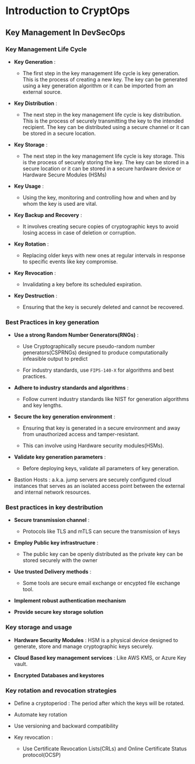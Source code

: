 # Introduction to CryptOps

## Key Management In DevSecOps

### Key Management Life Cycle

- __Key Generation__ :

    - The first step in the key management life cycle is key generation. This is the process of creating a new key. The key can be generated using a key generation algorithm or it can be imported from an external source.

- __Key Distribution__ :
    
    - The next step in the key management life cycle is key distribution. This is the process of securely transmitting the key to the intended recipient. The key can be distributed using a secure channel or it can be stored in a secure location.

- __Key Storage__ :

    - The next step in the key management life cycle is key storage. This is the process of securely storing the key. The key can be stored in a secure location or it can be stored in a secure hardware device or Hardware Secure Modules (HSMs)

- __Key Usage__ :

    - Using the key, monitoring and controlling how and when and by whom the key is used are vital.

- __Key Backup and Recovery__ :

    - It involves creating secure copies of cryptographic keys to avoid losing access in case of deletion or corruption.

- __Key Rotation__ :

    - Replacing older keys with new ones at regular intervals in response to specific events like key compromise.

- __Key Revocation__ :

    - Invalidating a key before its scheduled expiration.

- __Key Destruction__ :

    - Ensuring that the key is securely deleted and cannot be recovered.


### Best Practices in key generation

- __Use a strong Random Number Generators(RNGs)__ : 

    - Use Cryptographically secure pseudo-random number generators(CSPRNGs) designed  to produce computationally infeasible output to predict

    - For industry standards, use `FIPS-140-X` for algorithms and best practices.

- __Adhere to industry standards and algorithms__ :

    - Follow current industry standards like NIST for generation algorithms and key lengths.

- __Secure the key generation environment__ : 

    - Ensuring that key is generated in a secure environment and away from unauthorized access and tamper-resistant.

    - This can involve using Hardware security modules(HSMs).

- __Validate key generation parameters__ :

    - Before deploying keys, validate all parameters of key generation. 

- Bastion Hosts : a.k.a. jump servers are securely configured cloud instances that serves as an isolated access point between the external and internal network resources.


### Best practices in key destribution

- __Secure transmission channel__ :

    - Protocols like TLS and mTLS can secure the transmission of keys

- __Employ Public key infrastructure__ :

    - The public key can be openly distributed as the private key can be stored securely with the owner

- __Use trusted Delivery methods__ :

    - Some tools are secure email exchange or encypted file exchange tool.

- __Implement robust authentication mechanism__ 

- __Provide secure key storage solution__ 


### Key storage and usage

- __Hardware Security Modules__ : HSM is a physical device designed to generate, store and manage cryptographic keys securely.

- __Cloud Based key management services__ : Like AWS KMS, or Azure Key vault.

- __Encrypted Databases and keystores__

### Key rotation and revocation strategies

- Define a cryptoperiod : The period after which the keys will be rotated.

- Automate key rotation

- Use versioning and backward compatibility

- Key revocation :

    - Use Certificate Revocation Lists(CRLs) and Online Certificate Status protocol(OCSP)
    
